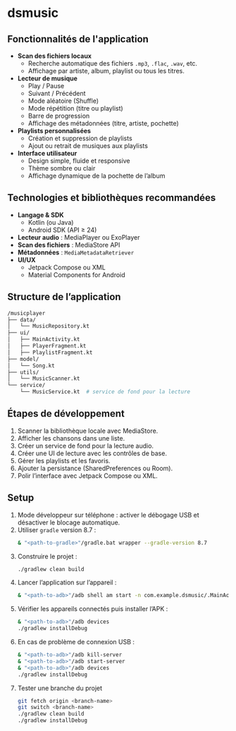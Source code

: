 # dsmusic

## Fonctionnalités de l'application
- **Scan des fichiers locaux**
  - Recherche automatique des fichiers `.mp3`, `.flac`, `.wav`, etc.
  - Affichage par artiste, album, playlist ou tous les titres.
- **Lecteur de musique**
  - Play / Pause
  - Suivant / Précédent
  - Mode aléatoire (Shuffle)
  - Mode répétition (titre ou playlist)
  - Barre de progression
  - Affichage des métadonnées (titre, artiste, pochette)
- **Playlists personnalisées**
  - Création et suppression de playlists
  - Ajout ou retrait de musiques aux playlists
- **Interface utilisateur**
  - Design simple, fluide et responsive
  - Thème sombre ou clair
  - Affichage dynamique de la pochette de l’album

## Technologies et bibliothèques recommandées
- **Langage & SDK**
  - Kotlin (ou Java)
  - Android SDK (API ≥ 24)
- **Lecteur audio** : MediaPlayer ou ExoPlayer
- **Scan des fichiers** : MediaStore API
- **Métadonnées** : `MediaMetadataRetriever`
- **UI/UX**
  - Jetpack Compose ou XML
  - Material Components for Android

## Structure de l’application
```bash
/musicplayer
├── data/
│   └── MusicRepository.kt
├── ui/
│   ├── MainActivity.kt
│   ├── PlayerFragment.kt
│   ├── PlaylistFragment.kt
├── model/
│   └── Song.kt
├── utils/
│   └── MusicScanner.kt
└── service/
    └── MusicService.kt  # service de fond pour la lecture
```

## Étapes de développement
1. Scanner la bibliothèque locale avec MediaStore.
2. Afficher les chansons dans une liste.
3. Créer un service de fond pour la lecture audio.
4. Créer une UI de lecture avec les contrôles de base.
5. Gérer les playlists et les favoris.
6. Ajouter la persistance (SharedPreferences ou Room).
7. Polir l’interface avec Jetpack Compose ou XML.

## Setup
1. Mode développeur sur téléphone : activer le débogage USB et désactiver le blocage automatique.
2. Utiliser `gradle` version 8.7 :
   ```bash
   & "<path-to-gradle>"/gradle.bat wrapper --gradle-version 8.7
   ```
3. Construire le projet :
   ```bash
   ./gradlew clean build
   ```
4. Lancer l’application sur l’appareil :
   ```bash
   & "<path-to-adb>"/adb shell am start -n com.example.dsmusic/.MainActivity
   ```
5. Vérifier les appareils connectés puis installer l’APK :
   ```bash
   & "<path-to-adb>"/adb devices
   ./gradlew installDebug
   ```
6. En cas de problème de connexion USB :
   ```bash
   & "<path-to-adb>"/adb kill-server
   & "<path-to-adb>"/adb start-server
   & "<path-to-adb>"/adb devices
   ./gradlew installDebug
   ```
6. Tester une branche du projet
    ```bash
    git fetch origin <branch-name>
    git switch <branch-name>
   ./gradlew clean build
   ./gradlew installDebug
   ```
